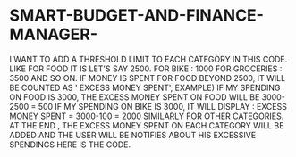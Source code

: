 # SMART-BUDGET-AND-FINANCE-MANAGER-
I WANT TO ADD A THRESHOLD LIMIT TO EACH CATEGORY  IN THIS CODE. LIKE FOR FOOD IT IS LET'S SAY 2500. FOR BIKE : 1000 FOR GROCERIES : 3500  AND SO ON.   IF MONEY IS SPENT FOR FOOD BEYOND 2500, IT WILL BE COUNTED AS ' EXCESS MONEY SPENT',  EXAMPLE) IF MY SPENDING ON FOOD IS 3000, THE EXCESS MONEY SPENT ON FOOD WILL BE 3000-2500 = 500   IF MY SPENDING ON BIKE IS 3000, IT WILL DISPLAY : EXCESS MONEY SPENT = 3000-100 = 2000  SIMILARLY FOR OTHER CATEGORIES.   AT THE END , THE EXCESS MONEY SPENT ON EACH CATEGORY WILL BE ADDED AND THE USER WILL BE NOTIFIES ABOUT HIS EXCESSIVE SPENDINGS    HERE IS THE CODE. 
